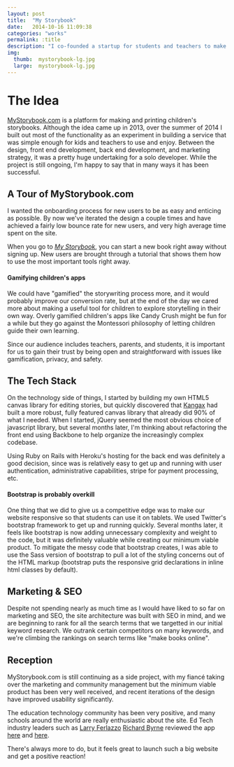 ```yaml
---
layout: post
title:  "My Storybook"
date:   2014-10-16 11:09:38
categories: "works"
permalink: :title
description: "I co-founded a startup for students and teachers to make and print their own storybooks. It has been a great learning experience to design, develop, and market our feature-rich book making tool."
img:
  thumb:  mystorybook-lg.jpg
  large:  mystorybook-lg.jpg
---
```


# The Idea

[MyStorybook.com](https://www.mystorybook.com) is a platform for making and printing children's storybooks. Although the idea came up in 2013, over the summer of 2014 I built out most of the functionality as an experiment in building a service that was simple enough for kids and teachers to use and enjoy. Between the design, front end development, back end development, and marketing strategy, it was a pretty huge undertaking for a solo developer. While the project is still ongoing, I'm happy to say that in many ways it has been successful.

## A Tour of MyStorybook.com


I wanted the onboarding process for new users to be as easy and enticing as possible. By now we've iterated the design a couple times and have achieved a fairly low bounce rate for new users, and very high average time spent on the site.

When you go to [*My Storybook*](https://www.mystorybook.com/books/new/), you can start a new book right away without signing up. New users are brought through a tutorial that shows them how to use the most important tools right away. 

#### Gamifying children's apps

We could have "gamified" the storywriting process more, and it would probably improve our conversion rate, but at the end of the day we cared more about making a useful tool for children to explore storytelling in their own way. Overly gamified children's apps like Candy Crush might be fun for a while but they go against the Montessori philosophy of letting children guide their own learning. 

Since our audience includes teachers, parents, and students, it is important for us to gain their trust by being open and straightforward with issues like gamification, privacy, and safety.

## The Tech Stack

On the technology side of things, I started by building my own HTML5 canvas library for editing stories, but quickly discovered that [Kangax](https://twitter.com/kangax) had built a more robust, fully featured canvas library that already did 90% of what I needed. When I started, jQuery seemed the most obvious choice of javascript library, but several months later, I'm thinking about refactoring the front end using Backbone to help organize the increasingly complex codebase.

Using Ruby on Rails with Heroku's hosting for the back end was definitely a good decision, since was is relatively easy to get up and running with user authentication, administrative capabilities, stripe for payment processing, etc. 

#### Bootstrap is probably overkill

One thing that we did to give us a competitive edge was to make our website responsive so that students can use it on tablets. We used Twitter's bootstrap framework to get up and running quickly. Several months later, it feels like bootstrap is now adding unnecessary complexity and weight to the code, but it was definitely valuable while creating our minimum viable product. To mitigate the messy code that bootstrap creates, I was able to use the Sass version of bootstrap to pull a lot of the styling concerns out of the HTML markup (bootstrap puts the responsive grid declarations in inline html classes by default).

## Marketing & SEO

Despite not spending nearly as much time as I would have liked to so far on marketing and SEO, the site architecture was built with SEO in mind, and we are beginning to rank for all the search terms that we targetted in our initial keyword research. We outrank certain competitors on many keywords, and we're climbing the rankings on search terms like "make books online".

## Reception

MyStorybook.com is still continuing as a side project, with my fiancé taking over the marketing and community management but the minimum viable product has been very well received, and recent iterations of the design have improved usability significantly. 

The education technology community has been very positive, and many schools around the world are really enthusiastic about the site. Ed Tech industry leaders such as [Larry Ferlazzo](https://twitter.com/Larryferlazzo) [Richard Byrne](https://twitter.com/rmbyrne) reviewed the app [here](http://larryferlazzo.edublogs.org/2014/09/09/my-storybook-is-a-new-free-good-site-for-students-to-write-online/) and [here](http://www.freetech4teachers.com/2014/09/mystorybook-good-platform-for-creating.html).


There's always more to do, but it feels great to launch such a big website and get a positive reaction!